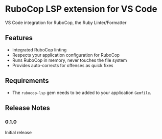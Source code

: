 # RuboCop LSP extension for VS Code

VS Code integration for RuboCop, the Ruby Linter/Formatter
## Features

* Integrated RuboCop linting
* Respects your application configuration for RuboCop
* Runs RuboCop in memory, never touches the file system
* Provides auto-corrects for offenses as quick fixes

## Requirements

* The `rubocop-lsp` gem needs to be added to your application `Gemfile`.

## Release Notes

### 0.1.0

Initial release
